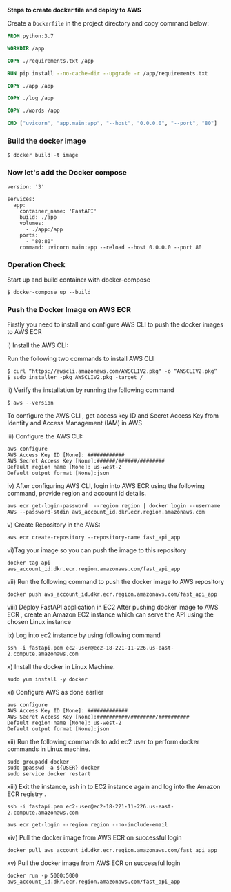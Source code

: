  **Steps to create docker file and deploy to AWS**

Create a `Dockerfile` in the project directory and copy command below:

```Dockerfile
FROM python:3.7

WORKDIR /app

COPY ./requirements.txt /app

RUN pip install --no-cache-dir --upgrade -r /app/requirements.txt

COPY ./app /app

COPY ./log /app

COPY ./words /app

CMD ["uvicorn", "app.main:app", "--host", "0.0.0.0", "--port", "80"]
```



### Build the docker image
```
$ docker build -t image 
```
### Now let's add the Docker compose
```
version: '3'

services:
  app:
    container_name: 'FastAPI'
    build: ./app
    volumes:
      - ./app:/app
    ports:
      - "80:80"
    command: uvicorn main:app --reload --host 0.0.0.0 --port 80
```



### Operation Check

Start up and build container with docker-compose
```
$ docker-compose up --build
```
### Push the Docker Image on AWS ECR

Firstly you need to install and configure AWS CLI to push the docker images to AWS ECR

i) Install the AWS CLI:

Run the following two commands to install AWS CLI
```
$ curl “https://awscli.amazonaws.com/AWSCLIV2.pkg" -o “AWSCLIV2.pkg”
$ sudo installer -pkg AWSCLIV2.pkg -target /
```
ii) Verify the installation by running the following command
```
$ aws --version
```
To configure the AWS CLI , get access key ID and Secret Access Key from Identity and Access Management (IAM) in AWS

iii) Configure the AWS CLI:
```
aws configure
AWS Access Key ID [None]: ############
AWS Secret Access Key [None]:######/######/########
Default region name [None]: us-west-2
Default output format [None]:json
```
iv) After configuring AWS CLI, login into AWS ECR using the following command, provide region and account id details.
```
aws ecr get-login-password  --region region | docker login --username AWS --password-stdin aws_account_id.dkr.ecr.region.amazonaws.com
```
v) Create Repository in the AWS:
```
aws ecr create-repository --repository-name fast_api_app
```
vi)Tag your image so you can push the image to this repository
```
docker tag api 
aws_account_id.dkr.ecr.region.amazonaws.com/fast_api_app
```
vii) Run the following command to push the docker image to AWS repository
```
docker push aws_account_id.dkr.ecr.region.amazonaws.com/fast_api_app
```
viii) Deploy FastAPI application in EC2
After pushing docker image to AWS ECR , create an Amazon EC2 instance which can serve the API using the chosen Linux instance

ix) Log into ec2 instance by using following command
```
ssh -i fastapi.pem ec2-user@ec2-18-221-11-226.us-east-2.compute.amazonaws.com
```
x) Install the docker in Linux Machine.
```
sudo yum install -y docker
```
xi) Configure AWS as done earlier
```
aws configure
AWS Access Key ID [None]: #############
AWS Secret Access Key [None]:##########/########/##########
Default region name [None]: us-west-2
Default output format [None]:json
```
xii) Run the following commands to add ec2 user to perform docker commands in Linux machine.
```
sudo groupadd docker
sudo gpasswd -a ${USER} docker
sudo service docker restart
```
xiii) Exit the instance, ssh in to EC2 instance again and log into the Amazon ECR registry .
```
ssh -i fastapi.pem ec2-user@ec2-18-221-11-226.us-east-2.compute.amazonaws.com

aws ecr get-login --region region --no-include-email
```
xiv) Pull the docker image from AWS ECR on successful login
```
docker pull aws_account_id.dkr.ecr.region.amazonaws.com/fast_api_app
```
xv) Pull the docker image from AWS ECR on successful login
```
docker run -p 5000:5000 aws_account_id.dkr.ecr.region.amazonaws.com/fast_api_app
```

